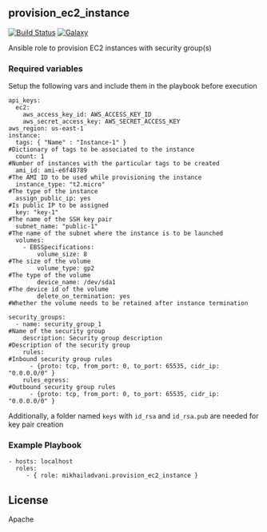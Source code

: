 provision_ec2_instance
-------

[![Build Status](https://travis-ci.org/mikhailadvani/provision_ec2_instance.svg?branch=master)](https://travis-ci.org/mikhailadvani/provision_ec2_instance) [![Galaxy](https://img.shields.io/badge/ansible--galaxy-mikhailadvani.provision_ec2_instance-blue.svg)](https://galaxy.ansible.com/mikhailadvani/provision_ec2_instance)


Ansible role to provision EC2 instances with security group(s)

### Required variables

Setup the following vars and include them in the playbook before execution

    api_keys:
      ec2:
        aws_access_key_id: AWS_ACCESS_KEY_ID
        aws_secret_access_key: AWS_SECRET_ACCESS_KEY
    aws_region: us-east-1
    instance:
      tags: { "Name" : "Instance-1" }                                           #Dictionary of tags to be associated to the instance
      count: 1                                                                  #Number of instances with the particular tags to be created
      ami_id: ami-e6f48789                                                      #The AMI ID to be used while provisioning the instance
      instance_type: "t2.micro"                                                 #The type of the instance
      assign_public_ip: yes                                                     #Is public IP to be assigned
      key: "key-1"                                                              #The name of the SSH key pair
      subnet_name: "public-1"                                                   #The name of the subnet where the instance is to be launched
      volumes:                                                                  
        - EBSSpecifications:                                                    
            volume_size: 8                                                      #The size of the volume
            volume_type: gp2                                                    #The type of the volume
            device_name: /dev/sda1                                              #The device id of the volume
            delete_on_termination: yes                                          #Whether the volume needs to be retained after instance termination
    
    security_groups:
      - name: security_group_1                                                  #Name of the security group
        description: Security group description                                 #Description of the security group
        rules:                                                                  #Inbound security group rules
          - {proto: tcp, from_port: 0, to_port: 65535, cidr_ip: "0.0.0.0/0" }
        rules_egress:                                                           #Outbound security group rules
          - {proto: tcp, from_port: 0, to_port: 65535, cidr_ip: "0.0.0.0/0" }
             
Additionally, a folder named `keys` with `id_rsa` and `id_rsa.pub` are needed for key pair creation          

### Example Playbook

    - hosts: localhost
      roles:
         - { role: mikhailadvani.provision_ec2_instance }

License
-------

Apache    
